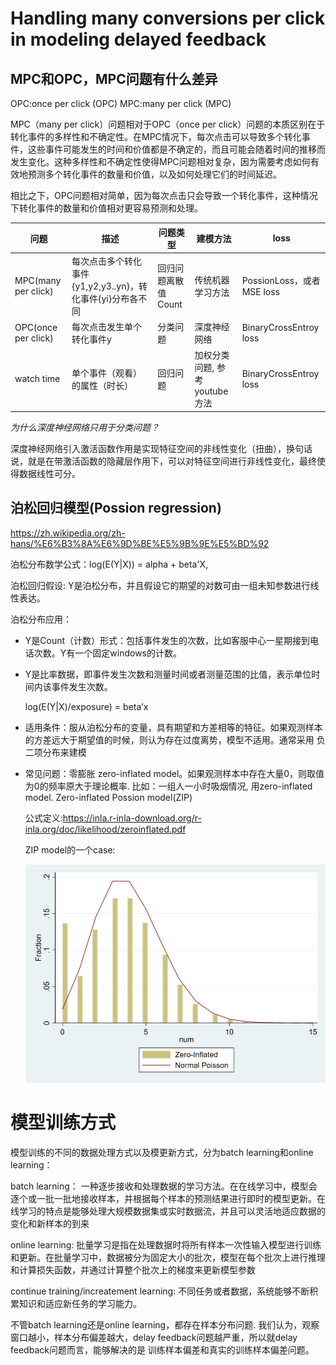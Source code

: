 # Handling many conversions per click in modeling delayed feedback


## MPC和OPC，MPC问题有什么差异

OPC:once per click (OPC)
MPC:many per click (MPC) 

MPC（many per click）问题相对于OPC（once per click）问题的本质区别在于转化事件的多样性和不确定性。在MPC情况下，每次点击可以导致多个转化事件，这些事件可能发生的时间和价值都是不确定的，而且可能会随着时间的推移而发生变化。这种多样性和不确定性使得MPC问题相对复杂，因为需要考虑如何有效地预测多个转化事件的数量和价值，以及如何处理它们的时间延迟。

相比之下，OPC问题相对简单，因为每次点击只会导致一个转化事件，这种情况下转化事件的数量和价值相对更容易预测和处理。

| 问题 | 描述 | 问题类型|建模方法 | loss
|  ----  | ----  | ---- | ---- | ---|
| MPC(many per click) | 每次点击多个转化事件{y1,y2,y3..yn}，转化事件{yi}分布各不同 | 回归问题离散值Count|传统机器学习方法| PossionLoss，或者MSE loss|
| OPC(once per click) | 每次点击发生单个转化事件y|分类问题|深度神经网络|BinaryCrossEntroy loss|
| watch time | 单个事件（观看）的属性（时长） |回归问题| 加权分类问题, 参考youtube方法| BinaryCrossEntroy loss|

*为什么深度神经网络只用于分类问题？*

深度神经网络引入激活函数作用是实现特征空间的非线性变化（扭曲），换句话说，就是在带激活函数的隐藏层作用下，可以对特征空间进行非线性变化，最终使得数据线性可分。



## 泊松回归模型(Possion regression)

https://zh.wikipedia.org/zh-hans/%E6%B3%8A%E6%9D%BE%E5%9B%9E%E5%BD%92

泊松分布数学公式：log(E(Y|X)) = alpha + beta'X, 

泊松回归假设: Y是泊松分布，并且假设它的期望的对数可由一组未知参数进行线性表达。

泊松分布应用：

- Y是Count（计数）形式：包括事件发生的次数，比如客服中心一星期接到电话次数。Y有一个固定windows的计数。

- Y是比率数据，即事件发生次数和测量时间或者测量范围的比值，表示单位时间内该事件发生次数。

   log(E(Y|X)/exposure) = beta’x

- 适用条件：服从泊松分布的变量，具有期望和方差相等的特征。如果观测样本的方差远大于期望值的时候，则认为存在过度离势，模型不适用。通常采用 负二项分布来建模

- 常见问题：零膨胀 zero-inflated model。如果观测样本中存在大量0，则取值为0的频率原大于理论概率. 比如：一组人一小时吸烟情况, 用zero-inflated model. Zero-inflated Possion model(ZIP) 

    公式定义:https://inla.r-inla-download.org/r-inla.org/doc/likelihood/zeroinflated.pdf

    ZIP model的一个case:

    ![Alt text](image.png)


# 模型训练方式

模型训练的不同的数据处理方式以及模更新方式，分为batch learning和online learning：

batch learning： 一种逐步接收和处理数据的学习方法。在在线学习中，模型会逐个或一批一批地接收样本，并根据每个样本的预测结果进行即时的模型更新。在线学习的特点是能够处理大规模数据集或实时数据流，并且可以灵活地适应数据的变化和新样本的到来

online learning: 批量学习是指在处理数据时将所有样本一次性输入模型进行训练和更新。在批量学习中，数据被分为固定大小的批次，模型在每个批次上进行推理和计算损失函数，并通过计算整个批次上的梯度来更新模型参数

continue training/increatement learning: 不同任务或者数据，系统能够不断积累知识和适应新任务的学习能力。

不管batch learning还是online learning，都存在样本分布问题. 我们认为，观察窗口越小，样本分布偏差越大，delay feedback问题越严重，所以就delay feedback问题而言，能够解决的是 训练样本偏差和真实的训练样本偏差问题。